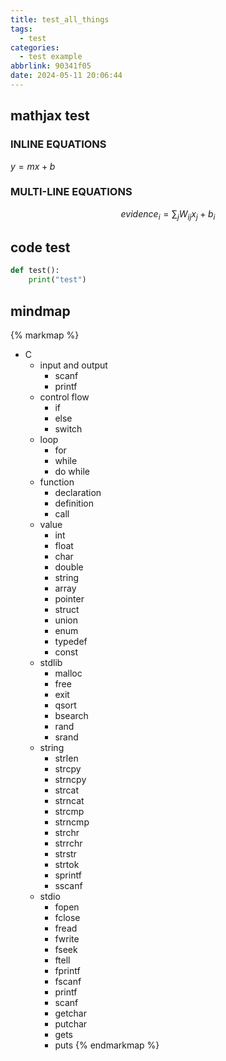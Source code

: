 ```yaml
---
title: test_all_things
tags:
  - test
categories:
  - test example
abbrlink: 90341f05
date: 2024-05-11 20:06:44
---
```


## mathjax test

### INLINE EQUATIONS

$y = mx + b$

### MULTI-LINE EQUATIONS

$$ evidence_{i}=\sum_{j}W_{ij}x_{j}+b_{i} $$

## code test

```python
def test():
    print("test")
```

## mindmap

{% markmap %}
- C
  - input and output
    - scanf
    - printf
  - control flow
    - if
    - else
    - switch
  - loop
    - for
    - while
    - do while
  - function
    - declaration
    - definition
    - call
  - value
    - int
    - float
    - char
    - double
    - string
    - array
    - pointer
    - struct
    - union
    - enum
    - typedef
    - const
  - stdlib
    - malloc
    - free
    - exit
    - qsort
    - bsearch
    - rand
    - srand
  - string
    - strlen
    - strcpy
    - strncpy
    - strcat
    - strncat
    - strcmp
    - strncmp
    - strchr
    - strrchr
    - strstr
    - strtok
    - sprintf
    - sscanf
  - stdio
    - fopen
    - fclose
    - fread
    - fwrite
    - fseek
    - ftell
    - fprintf
    - fscanf
    - printf
    - scanf
    - getchar
    - putchar
    - gets
    - puts
{% endmarkmap %}